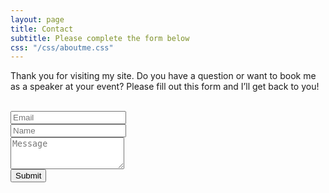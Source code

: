 ```yaml
---
layout: page
title: Contact
subtitle: Please complete the form below
css: "/css/aboutme.css"
---
```




<div id="contactme-section">
<!-- <h1 id="contact">Contact</h1> -->

<!-- 
<p> 
  For product development, analytic marketing, and customer insights, feel free to get in touch.  Let's help you develop and execute high-impact analytics solutions and help you make better fact-based decisions. 

</p> 

<p>
You could set up a quick meeting with Emmanuel below based on your availability. </p>
 
<div >
<a href="mailto:ekwedike.emmanuel@gmail.com?subject=Hello from eekwedike.github.io" class="contact-me-btn actionbtn">
<span class="fa fa-envelope-o" aria-hidden="true"></span>
CONTACT EMMANUEL
</a>
<div class="btns-sep"></div>
<a href="https://calendly.com/viraldatasolutions/30min" class="schedule-btn actionbtn" target="_blank">
<span class="fa fa-calendar-check-o" aria-hidden="true"></span>
SCHEDULE MEETING 
</a>
</div> -->




<form action="https://formspree.io/mvobeyer" method="POST" class="form" id="contact-form">
<!--   <h2> How can we help?</h2> -->
  <p>Thank you for visiting my site. Do you have a question or want to book me as a speaker at your event? Please fill out this form and I’ll get back to you!
</p>
  <br>
  
  <div class="row">
    <div class="col-xs-6">
      <input type="email" name="_replyto" class="form-control input-lg" placeholder="Email" title="Email">
    </div>
    <div class="col-xs-6">
      <input type="text" name="name" class="form-control input-lg" placeholder="Name" title="Name">
    </div>
  </div>
  <input type="hidden" name="_subject" value="New submission from eekwedike.github.io">
  <textarea type="text" name="content" class="form-control input-lg" placeholder="Message" title="Message" required="required" rows="3"></textarea>
  <input type="text" name="_gotcha" style="display:none">
  <input type="hidden" name="_next" value="?message=Your message was sent successfully, thanks!" />
  
  <br>
  <button type="submit" class="btn btn-lg btn-primary">Submit</button>
</form>

</div>

